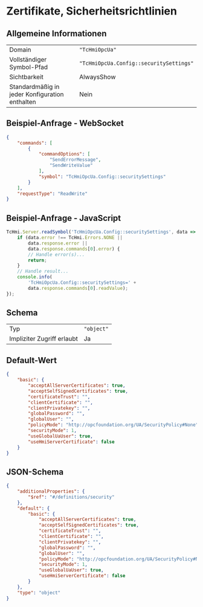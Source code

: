 # Zertifikate, Sicherheitsrichtlinien

## Allgemeine Informationen

|  |  |
| - | - |
| Domain | `"TcHmiOpcUa"` |
| Vollständiger Symbol-Pfad | `"TcHmiOpcUa.Config::securitySettings"` |
| Sichtbarkeit | AlwaysShow |
| Standardmäßig in jeder Konfiguration enthalten | Nein |

## Beispiel-Anfrage - WebSocket

```json
{
    "commands": [
        {
            "commandOptions": [
                "SendErrorMessage",
                "SendWriteValue"
            ],
            "symbol": "TcHmiOpcUa.Config::securitySettings"
        }
    ],
    "requestType": "ReadWrite"
}
```

## Beispiel-Anfrage - JavaScript

```javascript
TcHmi.Server.readSymbol('TcHmiOpcUa.Config::securitySettings', data => {
    if (data.error !== TcHmi.Errors.NONE ||
        data.response.error ||
        data.response.commands[0].error) {
        // Handle error(s)...
        return;
    }
    // Handle result...
    console.info(
        'TcHmiOpcUa.Config::securitySettings=' +
        data.response.commands[0].readValue);
});
```

## Schema

|  |  |
| - | - |
| Typ | `"object"` |
| Impliziter Zugriff erlaubt | Ja |

## Default-Wert

```json
{
    "basic": {
        "acceptAllServerCertificates": true,
        "acceptSelfSignedCertificates": true,
        "certificateTrust": "",
        "clientCertificate": "",
        "clientPrivatekey": "",
        "globalPassword": "",
        "globalUser": "",
        "policyMode": "http://opcfoundation.org/UA/SecurityPolicy#None",
        "securityMode": 1,
        "useGlobalUaUser": true,
        "useHmiServerCertificate": false
    }
}
```

## JSON-Schema

```json
{
    "additionalProperties": {
        "$ref": "#/definitions/security"
    },
    "default": {
        "basic": {
            "acceptAllServerCertificates": true,
            "acceptSelfSignedCertificates": true,
            "certificateTrust": "",
            "clientCertificate": "",
            "clientPrivatekey": "",
            "globalPassword": "",
            "globalUser": "",
            "policyMode": "http://opcfoundation.org/UA/SecurityPolicy#None",
            "securityMode": 1,
            "useGlobalUaUser": true,
            "useHmiServerCertificate": false
        }
    },
    "type": "object"
}
```
